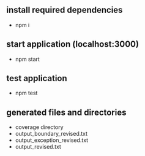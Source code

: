 ## install required dependencies  
- npm i  
  
## start application (localhost:3000)  
- npm start  
  
## test application  
- npm test  
  
## generated files and directories  
- coverage directory  
- output_boundary_revised.txt  
- output_exception_revised.txt  
- output_revised.txt  

